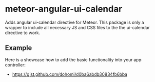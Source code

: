 # meteor-angular-ui-calendar
Adds angular ui-calendar directive for Meteor. This package is only a wrapper to include all necessary JS and CSS files to the the ui-calendar directive to work.

## Example 
Here is a showcase how to add the basic functionality into your app controller:
* https://gist.github.com/dohomi/d0ba6abdb30834fb6bba
